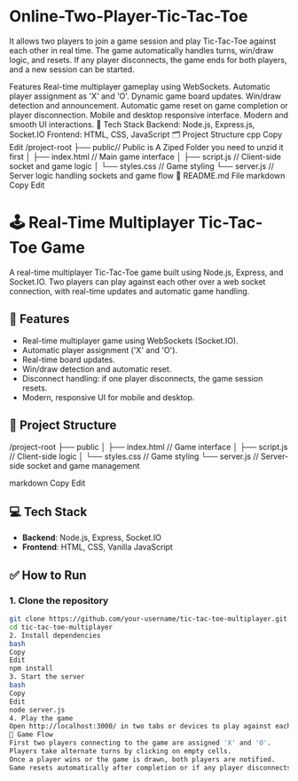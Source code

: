 # Online-Two-Player-Tic-Tac-Toe
 It allows two players to join a game session and play Tic-Tac-Toe against each other in real time. The game automatically handles turns, win/draw logic, and resets. If any player disconnects, the game ends for both players, and a new session can be started.

  Features
Real-time multiplayer gameplay using WebSockets.
Automatic player assignment as 'X' and 'O'.
Dynamic game board updates.
Win/draw detection and announcement.
Automatic game reset on game completion or player disconnection.
Mobile and desktop responsive interface.
Modern and smooth UI interactions.
🚀 Tech Stack
Backend: Node.js, Express.js, Socket.IO
Frontend: HTML, CSS, JavaScript
🗂 Project Structure
cpp
Copy
Edit
/project-root
  ├── public// Public is A Ziped Folder you need to unzid it first
  │     ├── index.html      // Main game interface
  │     ├── script.js       // Client-side socket and game logic
  │     └── styles.css      // Game styling
  └── server.js             // Server logic handling sockets and game flow
📖 README.md File
markdown
Copy
Edit
# 🕹️ Real-Time Multiplayer Tic-Tac-Toe Game

A real-time multiplayer Tic-Tac-Toe game built using Node.js, Express, and Socket.IO. Two players can play against each other over a web socket connection, with real-time updates and automatic game handling.

## 🚀 Features
- Real-time multiplayer game using WebSockets (Socket.IO).
- Automatic player assignment ('X' and 'O').
- Real-time board updates.
- Win/draw detection and automatic reset.
- Disconnect handling: if one player disconnects, the game session resets.
- Modern, responsive UI for mobile and desktop.

## 📂 Project Structure

/project-root ├── public │ ├── index.html // Game interface │ ├── script.js // Client-side logic │ └── styles.css // Game styling └── server.js // Server-side socket and game management

markdown
Copy
Edit

## 💻 Tech Stack
- **Backend**: Node.js, Express, Socket.IO
- **Frontend**: HTML, CSS, Vanilla JavaScript

## ✅ How to Run

### 1. Clone the repository
```bash
git clone https://github.com/your-username/tic-tac-toe-multiplayer.git
cd tic-tac-toe-multiplayer
2. Install dependencies
bash
Copy
Edit
npm install
3. Start the server
bash
Copy
Edit
node server.js
4. Play the game
Open http://localhost:3000/ in two tabs or devices to play against each other.
📜 Game Flow
First two players connecting to the game are assigned 'X' and 'O'.
Players take alternate turns by clicking on empty cells.
Once a player wins or the game is drawn, both players are notified.
Game resets automatically after completion or if any player disconnects.
